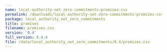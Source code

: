 ```yaml
---
name: local-authority-net-zero-commitments-promises-csv
permalink: /downloads/local-authority-net-zero-commitments-promises-csv/0_4
package: local_authority_net_zero_commitments
title: promises
filename: promises.csv
version: '0.4'
full_version: 0.4.4
file: /data/local_authority_net_zero_commitments/0.4/promises.csv
---
```

